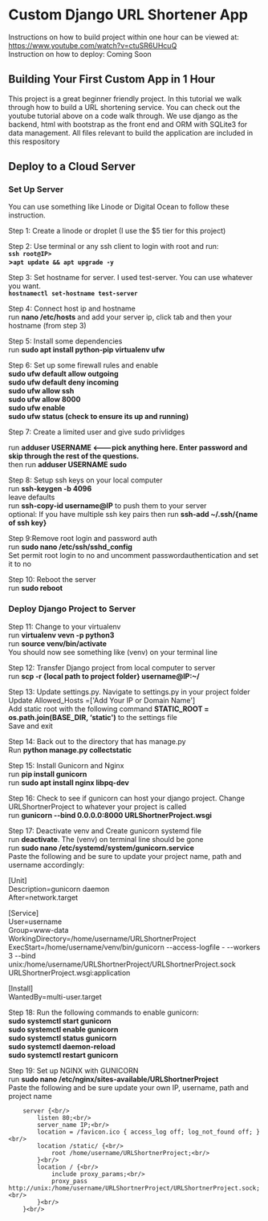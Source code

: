# Custom Django URL Shortener App
Instructions on how to build project within one hour can be viewed at: https://www.youtube.com/watch?v=ctuSR6UHcuQ
<br/>Instruction on how to deploy: Coming Soon

## Building Your First Custom App in 1 Hour

This project is a great beginner friendly project. In this tutorial we walk through how to build a URL shortening service. You can check out the youtube tutorial above on a code walk through. We use django as the backend, html with bootstrap as the front end and ORM with SQLite3 for data management. All files relevant to build the application are included in this respository

## Deploy to a Cloud Server

### Set Up Server

You can use something like Linode or Digital Ocean to follow these instruction.

Step 1: Create a linode or droplet (I use the $5 tier for this project)

Step 2: Use terminal or any ssh client to login with root and run:<br/>
<b>```ssh root@IP>```</b><br/><b>>```apt update && apt upgrade -y```</b>

Step 3: Set hostname for server. I used test-server. You can use whatever you want.
<br/><b>```hostnamectl set-hostname test-server```</b>

Step 4: Connect host ip and hostname
<br/>run <b>nano /etc/hosts</b> and add your server ip, click tab and then your hostname (from step 3)

Step 5: Install some dependencies
<br/>run <b>sudo apt install python-pip virtualenv ufw</b>

Step 6: Set up some firewall rules and enable<br/>
<b>
sudo ufw default allow outgoing<br/>
sudo ufw default deny incoming<br/>
sudo ufw allow ssh<br/>
sudo ufw allow 8000<br/>
sudo ufw enable<br/>
sudo ufw status (check to ensure its up and running)</b><br/>

Step 7: Create a limited user and give sudo privlidges<br/>

run <b> adduser USERNAME <---pick anything here. Enter password and skip through the rest of the questions.</b><br/>
then run <b> adduser USERNAME sudo</b>

Step 8: Setup ssh keys on your local computer<br/>
run <b>ssh-keygen -b 4096</b><br/> leave defaults<br/>
run <b>ssh-copy-id username@IP</b> to push them to your server<br/>
optional: If you have multiple ssh key pairs then run <b>ssh-add ~/.ssh/{name of ssh key}</b>

Step 9:Remove root login and password auth<br/>
run <b>sudo nano /etc/ssh/sshd_config</b><br/>
Set permit root login to no and uncomment passwordauthentication and set it to no<br/>

Step 10: Reboot the server<br/>
run <b>sudo reboot</b>

### Deploy Django Project to Server

Step 11: Change to your virtualenv<br/>
run <b>virtualenv vevn -p python3</b><br/>
run <b>source venv/bin/activate</b><br/>
You should now see something like (venv) on your terminal line

Step 12: Transfer Django project from local computer to server<br/>
run <b>scp -r {local path to project folder}  username@IP:~/</b>

Step 13: Update settings.py. Navigate to settings.py in your project folder <br/>
Update Allowed_Hosts =['Add Your IP or Domain Name']<br/>
Add static root with the following command <b>STATIC_ROOT = os.path.join(BASE_DIR, ‘static')</b> to the settings file<br/>
Save and exit

Step 14: Back out to the directory that has manage.py<br/>
Run <b>python manage.py collectstatic</b>

Step 15: Install Gunicorn and Nginx<br/>
run <b> pip install gunicorn</b><br/>
run <b> sudo apt install nginx libpq-dev</b>

Step 16: Check to see if gunicorn can host your django project. Change URLShortnerProject to whatever your project is called<br/>
run <b>gunicorn --bind 0.0.0.0:8000 URLShortnerProject.wsgi</b>

Step 17: Deactivate venv and Create gunicorn systemd file<br/>
run <b>deactivate</b>. The (venv) on terminal line should be gone<br/>
run <b> sudo nano /etc/systemd/system/gunicorn.service</b><br/>
Paste the following and be sure to update your project name, path and username accordingly:<br/>

[Unit]<br/>
Description=gunicorn daemon<br/>
After=network.target<br/>

[Service]<br/>
User=username<br/>
Group=www-data<br/>
WorkingDirectory=/home/username/URLShortnerProject<br/>
ExecStart=/home/username/venv/bin/gunicorn --access-logfile - --workers 3 --bind unix:/home/username/URLShortnerProject/URLShortnerProject.sock URLShortnerProject.wsgi:application<br/>

[Install]<br/>
WantedBy=multi-user.target<br/>

Step 18: Run the following commands to enable gunicorn:<br/>
<b>sudo systemctl start gunicorn<br/>
sudo systemctl enable gunicorn<br/>
sudo systemctl status gunicorn<br/>
sudo systemctl daemon-reload<br/>
sudo systemctl restart gunicorn</b><br/>

Step 19: Set up NGINX with GUNICORN<br/>
run <b>sudo nano /etc/nginx/sites-available/URLShortnerProject</b><br/>
Paste the following and be sure update your own IP, username, path and project name<br/>

```
    server {<br/>
        listen 80;<br/>
        server_name IP;<br/>
        location = /favicon.ico { access_log off; log_not_found off; }<br/>
        location /static/ {<br/>
            root /home/username/URLShortnerProject;<br/>
        }<br/>
        location / {<br/>
            include proxy_params;<br/>
            proxy_pass http://unix:/home/username/URLShortnerProject/URLShortnerProject.sock;<br/>
        }<br/>
    }<br/>
```

